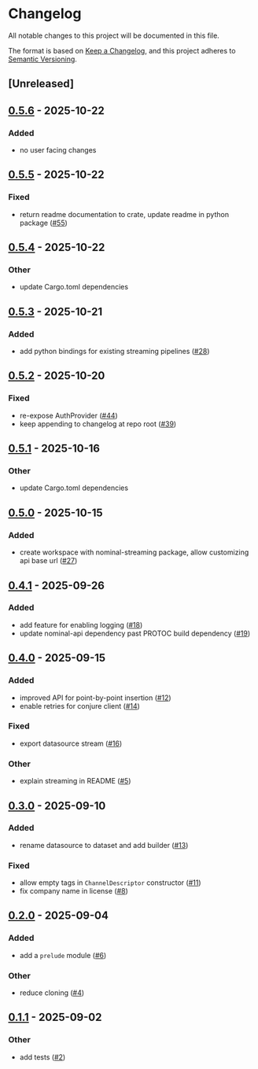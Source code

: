 # Changelog

All notable changes to this project will be documented in this file.

The format is based on [Keep a Changelog](https://keepachangelog.com/en/1.0.0/),
and this project adheres to [Semantic Versioning](https://semver.org/spec/v2.0.0.html).

## [Unreleased]

## [0.5.6](https://github.com/nominal-io/nominal-streaming/compare/v0.5.5...v0.5.6) - 2025-10-22

### Added

- no user facing changes

## [0.5.5](https://github.com/nominal-io/nominal-streaming/compare/nominal-streaming-v0.5.4...nominal-streaming-v0.5.5) - 2025-10-22

### Fixed

- return readme documentation to crate, update readme in python package ([#55](https://github.com/nominal-io/nominal-streaming/pull/55))

## [0.5.4](https://github.com/nominal-io/nominal-streaming/compare/nominal-streaming-v0.5.3...nominal-streaming-v0.5.4) - 2025-10-22

### Other

- update Cargo.toml dependencies

## [0.5.3](https://github.com/nominal-io/nominal-streaming/compare/nominal-streaming-v0.5.2...nominal-streaming-v0.5.3) - 2025-10-21

### Added

- add python bindings for existing streaming pipelines ([#28](https://github.com/nominal-io/nominal-streaming/pull/28))

## [0.5.2](https://github.com/nominal-io/nominal-streaming/compare/v0.5.1...v0.5.2) - 2025-10-20

### Fixed

- re-expose AuthProvider ([#44](https://github.com/nominal-io/nominal-streaming/pull/44))
- keep appending to changelog at repo root ([#39](https://github.com/nominal-io/nominal-streaming/pull/39))

## [0.5.1](https://github.com/nominal-io/nominal-streaming/compare/v0.5.0...v0.5.1) - 2025-10-16

### Other

- update Cargo.toml dependencies

## [0.5.0](https://github.com/nominal-io/nominal-streaming/compare/v0.4.1...v0.5.0) - 2025-10-15

### Added

- create workspace with nominal-streaming package, allow customizing api base url ([#27](https://github.com/nominal-io/nominal-streaming/pull/27))

## [0.4.1](https://github.com/nominal-io/nominal-streaming/compare/v0.4.0...v0.4.1) - 2025-09-26

### Added

- add feature for enabling logging ([#18](https://github.com/nominal-io/nominal-streaming/pull/18))
- update nominal-api dependency past PROTOC build dependency ([#19](https://github.com/nominal-io/nominal-streaming/pull/19))

## [0.4.0](https://github.com/nominal-io/nominal-streaming/compare/v0.3.0...v0.4.0) - 2025-09-15

### Added

- improved API for point-by-point insertion ([#12](https://github.com/nominal-io/nominal-streaming/pull/12))
- enable retries for conjure client ([#14](https://github.com/nominal-io/nominal-streaming/pull/14))

### Fixed

- export datasource stream ([#16](https://github.com/nominal-io/nominal-streaming/pull/16))

### Other

- explain streaming in README ([#5](https://github.com/nominal-io/nominal-streaming/pull/5))

## [0.3.0](https://github.com/nominal-io/nominal-streaming/compare/v0.2.0...v0.3.0) - 2025-09-10

### Added

- rename datasource to dataset and add builder ([#13](https://github.com/nominal-io/nominal-streaming/pull/13))

### Fixed

- allow empty tags in `ChannelDescriptor` constructor ([#11](https://github.com/nominal-io/nominal-streaming/pull/11))
- fix company name in license ([#8](https://github.com/nominal-io/nominal-streaming/pull/8))

## [0.2.0](https://github.com/nominal-io/nominal-streaming/compare/v0.1.1...v0.2.0) - 2025-09-04

### Added

- add a `prelude` module ([#6](https://github.com/nominal-io/nominal-streaming/pull/6))

### Other

- reduce cloning ([#4](https://github.com/nominal-io/nominal-streaming/pull/4))

## [0.1.1](https://github.com/nominal-io/nominal-streaming/compare/v0.1.0...v0.1.1) - 2025-09-02

### Other

- add tests ([#2](https://github.com/nominal-io/nominal-streaming/pull/2))
